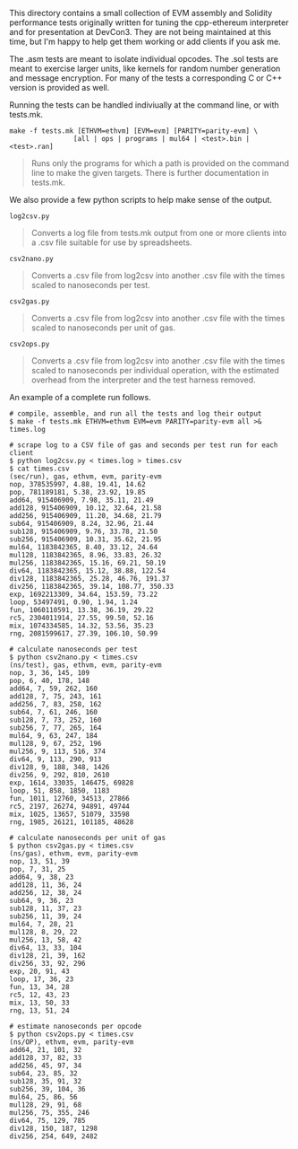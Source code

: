 This directory contains a small collection of EVM assembly and Solidity performance tests
originally written for tuning the cpp-ethereum interpreter and for presentation at DevCon3.
They are not being maintained at this time, but I'm happy to help get them working or add
clients if you ask me.

The .asm tests are meant to isolate individual opcodes.  The .sol tests are meant to
exercise larger units, like kernels for random number generation and message encryption.
For many of the tests a corresponding C or C++ version is provided as well. 

Running the tests can be handled indiviually at the command line, or with tests.mk.

	make -f tests.mk [ETHVM=ethvm] [EVM=evm] [PARITY=parity-evm] \
	                [all | ops | programs | mul64 | <test>.bin | <test>.ran]

> Runs only the programs for which a path is provided on the command line to make the given targets.  There is further documentation in tests.mk.

We also provide a few python scripts to help make sense of the output.

	log2csv.py
	
> Converts a log file from tests.mk output from one or more clients into a .csv file suitable for use by spreadsheets.

	csv2nano.py
	
> Converts a .csv file from log2csv into another .csv file with the times scaled to
nanoseconds per test.

	csv2gas.py
	
> Converts a .csv file from log2csv into another .csv file with the times scaled to
nanoseconds per unit of gas.

	csv2ops.py

> Converts a .csv file from log2csv into another .csv file with the times scaled to
nanoseconds per individual operation, with the estimated overhead from the interpreter
and the test harness removed.

An example of a complete run follows.

	# compile, assemble, and run all the tests and log their output
	$ make -f tests.mk ETHVM=ethvm EVM=evm PARITY=parity-evm all >& times.log

	# scrape log to a CSV file of gas and seconds per test run for each client
	$ python log2csv.py < times.log > times.csv
	$ cat times.csv
	(sec/run), gas, ethvm, evm, parity-evm
	nop, 378535997, 4.88, 19.41, 14.62
	pop, 781189181, 5.38, 23.92, 19.85
	add64, 915406909, 7.98, 35.11, 21.49
	add128, 915406909, 10.12, 32.64, 21.58
	add256, 915406909, 11.20, 34.68, 21.79
	sub64, 915406909, 8.24, 32.96, 21.44
	sub128, 915406909, 9.76, 33.78, 21.50
	sub256, 915406909, 10.31, 35.62, 21.95
	mul64, 1183842365, 8.40, 33.12, 24.64
	mul128, 1183842365, 8.96, 33.83, 26.32
	mul256, 1183842365, 15.16, 69.21, 50.19
	div64, 1183842365, 15.12, 38.88, 122.54
	div128, 1183842365, 25.28, 46.76, 191.37
	div256, 1183842365, 39.14, 108.77, 350.33
	exp, 1692213309, 34.64, 153.59, 73.22
	loop, 53497491, 0.90, 1.94, 1.24
	fun, 1060110591, 13.38, 36.19, 29.22
	rc5, 2304011914, 27.55, 99.50, 52.16
	mix, 1074334585, 14.32, 53.56, 35.23
	rng, 2081599617, 27.39, 106.10, 50.99

	# calculate nanoseconds per test
	$ python csv2nano.py < times.csv
	(ns/test), gas, ethvm, evm, parity-evm
	nop, 3, 36, 145, 109
	pop, 6, 40, 178, 148
	add64, 7, 59, 262, 160
	add128, 7, 75, 243, 161
	add256, 7, 83, 258, 162
	sub64, 7, 61, 246, 160
	sub128, 7, 73, 252, 160
	sub256, 7, 77, 265, 164
	mul64, 9, 63, 247, 184
	mul128, 9, 67, 252, 196
	mul256, 9, 113, 516, 374
	div64, 9, 113, 290, 913
	div128, 9, 188, 348, 1426
	div256, 9, 292, 810, 2610
	exp, 1614, 33035, 146475, 69828
	loop, 51, 858, 1850, 1183
	fun, 1011, 12760, 34513, 27866
	rc5, 2197, 26274, 94891, 49744
	mix, 1025, 13657, 51079, 33598
	rng, 1985, 26121, 101185, 48628

	# calculate nanoseconds per unit of gas
	$ python csv2gas.py < times.csv
	(ns/gas), ethvm, evm, parity-evm
	nop, 13, 51, 39
	pop, 7, 31, 25
	add64, 9, 38, 23
	add128, 11, 36, 24
	add256, 12, 38, 24
	sub64, 9, 36, 23
	sub128, 11, 37, 23
	sub256, 11, 39, 24
	mul64, 7, 28, 21
	mul128, 8, 29, 22
	mul256, 13, 58, 42
	div64, 13, 33, 104
	div128, 21, 39, 162
	div256, 33, 92, 296
	exp, 20, 91, 43
	loop, 17, 36, 23
	fun, 13, 34, 28
	rc5, 12, 43, 23
	mix, 13, 50, 33
	rng, 13, 51, 24

	# estimate nanoseconds per opcode
	$ python csv2ops.py < times.csv
	(ns/OP), ethvm, evm, parity-evm
	add64, 21, 101, 32
	add128, 37, 82, 33
	add256, 45, 97, 34
	sub64, 23, 85, 32
	sub128, 35, 91, 32
	sub256, 39, 104, 36
	mul64, 25, 86, 56
	mul128, 29, 91, 68
	mul256, 75, 355, 246
	div64, 75, 129, 785
	div128, 150, 187, 1298
	div256, 254, 649, 2482

